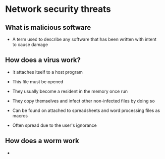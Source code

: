 # Network security threats

## What is malicious software

- A term used to describe any software that has been written with intent to cause damage

## How does a virus work?

- It attaches itself to a host program

- This file must be opened

- They usually become a resident in the memory once run

- They copy themselves and infect other non-infected files by doing so

- Can be found on attached to spreadsheets and word processing files as macros

- Often spread due to the user's ignorance

## How does a worm work

- 